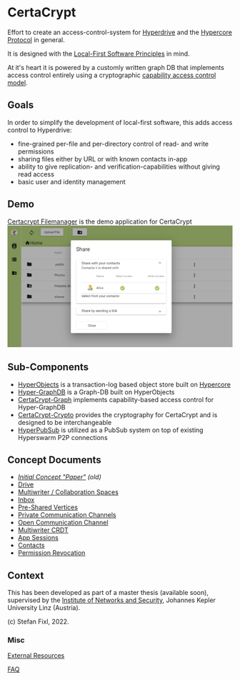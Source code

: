 # CertaCrypt

Effort to create an access-control-system for [Hyperdrive](https://hypercore-protocol.org/#hyperdrive) and the [Hypercore Protocol](hypercore-protocol.org/) in general. 

It is designed with the [Local-First Software Principles](https://www.inkandswitch.com/local-first.html) in mind.

At it's heart it is powered by a customly written graph DB that implements access control entirely using a cryptographic [capability access control model](https://en.wikipedia.org/wiki/Capability-based_security).

## Goals

In order to simplify the development of local-first software, this adds access control to Hyperdrive:

- fine-grained per-file and per-directory control of read- and write permissions
- sharing files either by URL or with known contacts in-app
- ability to give replication- and verification-capabilities without giving read access
- basic user and identity management

## Demo

[Certacrypt Filemanager](https://github.com/fsteff/certacrypt-filemanager) is the demo application for CertaCrypt
![Demo Image](./docs/Filemanager-UI.png)

## Sub-Components

- [HyperObjects](https://github.com/fsteff/hyperobjects) is a transaction-log based object store built on [Hypercore](https://github.com/hypercore-protocol/hypercore)
- [Hyper-GraphDB](https://github.com/fsteff/hyper-graphdb) is a Graph-DB built on HyperObjects
- [CertaCrypt-Graph](https://github.com/fsteff/certacrypt-graph) implements capability-based access control for Hyper-GraphDB
- [CertaCrypt-Crypto](https://github.com/fsteff/certacrypt-crypto) provides the cryptography for CertaCrypt and is designed to be interchangeable
- [HyperPubSub](https://github.com/fsteff/hyperpubsub) is utilized as a PubSub system on top of existing Hyperswarm P2P connections

## Concept Documents

- *[Initial Concept "Paper"](https://github.com/fsteff/certacrypt/blob/master/docs/concept.pdf) (old)*
- [Drive](https://github.com/fsteff/certacrypt/blob/master/docs/drive.md)
- [Multiwriter / Collaboration Spaces](https://github.com/fsteff/certacrypt/blob/master/docs/multiwriter.md)
- [Inbox](https://github.com/fsteff/certacrypt/blob/master/docs/inbox.md)
- [Pre-Shared Vertices](https://github.com/fsteff/certacrypt/blob/master/docs/preshared-vertices.md)
- [Private Communication Channels](https://github.com/fsteff/certacrypt/blob/master/docs/private-commchannel.md)
- [Open Communication Channel](https://github.com/fsteff/certacrypt/blob/master/docs/open-commchannel.md)
- [Multiwriter CRDT](https://github.com/fsteff/certacrypt/blob/master/docs/crdt.md)  
- [App Sessions](https://github.com/fsteff/certacrypt/blob/master/docs/session.md)
- [Contacts](https://github.com/fsteff/certacrypt/blob/master/docs/contacts.md)
- [Permission Revocation](https://github.com/fsteff/certacrypt/blob/master/docs/revocation.md)

## Context

This has been developed as part of a master thesis (available soon), supervised by the [Institute of Networks and Security](https://www.ins.jku.at/), Johannes Kepler University Linz (Austria).

(c) Stefan Fixl, 2022.

### Misc

[External Resources](https://github.com/fsteff/certacrypt/blob/master/docs/resources.md)

[FAQ](https://github.com/fsteff/certacrypt/blob/master/docs/faq.md)